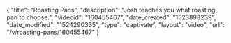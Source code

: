 {
    "title": "Roasting Pans",
    "description": "Josh teaches you what roasting pan to choose.",
    "videoid": "160455467",
    "date_created": "1523893239",
    "date_modified": "1524290335",
    "type": "captivate",
    "layout": "video",
    "url": "\/v\/roasting-pans\/160455467"
}